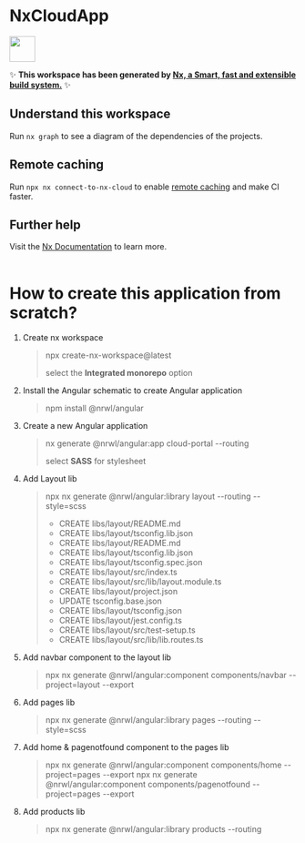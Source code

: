 # NxCloudApp

<a alt="Nx logo" href="https://nx.dev" target="_blank" rel="noreferrer"><img src="https://raw.githubusercontent.com/nrwl/nx/master/images/nx-logo.png" width="45"></a>

✨ **This workspace has been generated by [Nx, a Smart, fast and extensible build system.](https://nx.dev)** ✨

## Understand this workspace

Run `nx graph` to see a diagram of the dependencies of the projects.

## Remote caching

Run `npx nx connect-to-nx-cloud` to enable [remote caching](https://nx.app) and make CI faster.

## Further help

Visit the [Nx Documentation](https://nx.dev) to learn more.
<br><br>

# How to create this application from scratch?

1. Create nx workspace

   > npx create-nx-workspace@latest
   >
   > select the **Integrated monorepo** option

2. Install the Angular schematic to create Angular application

   > npm install @nrwl/angular

3. Create a new Angular application

   > nx generate @nrwl/angular:app cloud-portal --routing
   >
   > select **SASS** for stylesheet

4. Add Layout lib

   > npx nx generate @nrwl/angular:library layout --routing --style=scss
   >
   > - CREATE libs/layout/README.md
   > - CREATE libs/layout/tsconfig.lib.json
   > - CREATE libs/layout/README.md
   > - CREATE libs/layout/tsconfig.lib.json
   > - CREATE libs/layout/tsconfig.spec.json
   > - CREATE libs/layout/src/index.ts
   > - CREATE libs/layout/src/lib/layout.module.ts
   > - CREATE libs/layout/project.json
   > - UPDATE tsconfig.base.json
   > - CREATE libs/layout/tsconfig.json
   > - CREATE libs/layout/jest.config.ts
   > - CREATE libs/layout/src/test-setup.ts
   > - CREATE libs/layout/src/lib/lib.routes.ts

5. Add navbar component to the layout lib

   > npx nx generate @nrwl/angular:component components/navbar --project=layout --export

6. Add pages lib

   > npx nx generate @nrwl/angular:library pages --routing --style=scss

7. Add home & pagenotfound component to the pages lib

   > npx nx generate @nrwl/angular:component components/home --project=pages --export
   > npx nx generate @nrwl/angular:component components/pagenotfound --project=pages --export

8. Add products lib

   > npx nx generate @nrwl/angular:library products --routing
